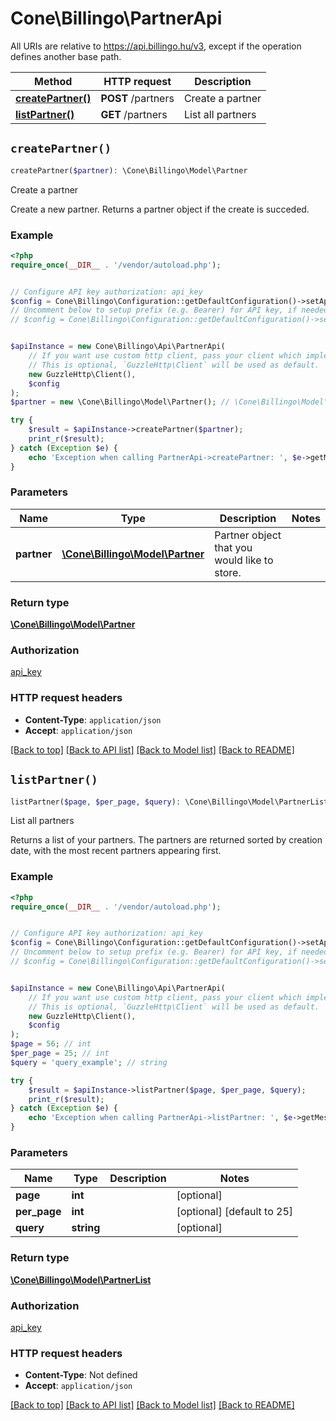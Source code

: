 # Cone\Billingo\PartnerApi

All URIs are relative to https://api.billingo.hu/v3, except if the operation defines another base path.

| Method | HTTP request | Description |
| ------------- | ------------- | ------------- |
| [**createPartner()**](PartnerApi.md#createPartner) | **POST** /partners | Create a partner |
| [**listPartner()**](PartnerApi.md#listPartner) | **GET** /partners | List all partners |


## `createPartner()`

```php
createPartner($partner): \Cone\Billingo\Model\Partner
```

Create a partner

Create a new partner. Returns a partner object if the create is succeded.

### Example

```php
<?php
require_once(__DIR__ . '/vendor/autoload.php');


// Configure API key authorization: api_key
$config = Cone\Billingo\Configuration::getDefaultConfiguration()->setApiKey('X-API-KEY', 'YOUR_API_KEY');
// Uncomment below to setup prefix (e.g. Bearer) for API key, if needed
// $config = Cone\Billingo\Configuration::getDefaultConfiguration()->setApiKeyPrefix('X-API-KEY', 'Bearer');


$apiInstance = new Cone\Billingo\Api\PartnerApi(
    // If you want use custom http client, pass your client which implements `GuzzleHttp\ClientInterface`.
    // This is optional, `GuzzleHttp\Client` will be used as default.
    new GuzzleHttp\Client(),
    $config
);
$partner = new \Cone\Billingo\Model\Partner(); // \Cone\Billingo\Model\Partner | Partner object that you would like to store.

try {
    $result = $apiInstance->createPartner($partner);
    print_r($result);
} catch (Exception $e) {
    echo 'Exception when calling PartnerApi->createPartner: ', $e->getMessage(), PHP_EOL;
}
```

### Parameters

| Name | Type | Description  | Notes |
| ------------- | ------------- | ------------- | ------------- |
| **partner** | [**\Cone\Billingo\Model\Partner**](../Model/Partner.md)| Partner object that you would like to store. | |

### Return type

[**\Cone\Billingo\Model\Partner**](../Model/Partner.md)

### Authorization

[api_key](../../README.md#api_key)

### HTTP request headers

- **Content-Type**: `application/json`
- **Accept**: `application/json`

[[Back to top]](#) [[Back to API list]](../../README.md#endpoints)
[[Back to Model list]](../../README.md#models)
[[Back to README]](../../README.md)

## `listPartner()`

```php
listPartner($page, $per_page, $query): \Cone\Billingo\Model\PartnerList
```

List all partners

Returns a list of your partners. The partners are returned sorted by creation date, with the most recent partners appearing first.

### Example

```php
<?php
require_once(__DIR__ . '/vendor/autoload.php');


// Configure API key authorization: api_key
$config = Cone\Billingo\Configuration::getDefaultConfiguration()->setApiKey('X-API-KEY', 'YOUR_API_KEY');
// Uncomment below to setup prefix (e.g. Bearer) for API key, if needed
// $config = Cone\Billingo\Configuration::getDefaultConfiguration()->setApiKeyPrefix('X-API-KEY', 'Bearer');


$apiInstance = new Cone\Billingo\Api\PartnerApi(
    // If you want use custom http client, pass your client which implements `GuzzleHttp\ClientInterface`.
    // This is optional, `GuzzleHttp\Client` will be used as default.
    new GuzzleHttp\Client(),
    $config
);
$page = 56; // int
$per_page = 25; // int
$query = 'query_example'; // string

try {
    $result = $apiInstance->listPartner($page, $per_page, $query);
    print_r($result);
} catch (Exception $e) {
    echo 'Exception when calling PartnerApi->listPartner: ', $e->getMessage(), PHP_EOL;
}
```

### Parameters

| Name | Type | Description  | Notes |
| ------------- | ------------- | ------------- | ------------- |
| **page** | **int**|  | [optional] |
| **per_page** | **int**|  | [optional] [default to 25] |
| **query** | **string**|  | [optional] |

### Return type

[**\Cone\Billingo\Model\PartnerList**](../Model/PartnerList.md)

### Authorization

[api_key](../../README.md#api_key)

### HTTP request headers

- **Content-Type**: Not defined
- **Accept**: `application/json`

[[Back to top]](#) [[Back to API list]](../../README.md#endpoints)
[[Back to Model list]](../../README.md#models)
[[Back to README]](../../README.md)
